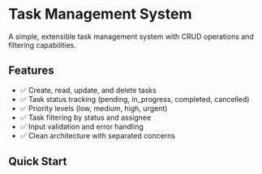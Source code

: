 # Task Management System

A simple, extensible task management system with CRUD operations and filtering capabilities.

## Features

- ✅ Create, read, update, and delete tasks
- ✅ Task status tracking (pending, in_progress, completed, cancelled)
- ✅ Priority levels (low, medium, high, urgent)
- ✅ Task filtering by status and assignee
- ✅ Input validation and error handling
- ✅ Clean architecture with separated concerns

## Quick Start